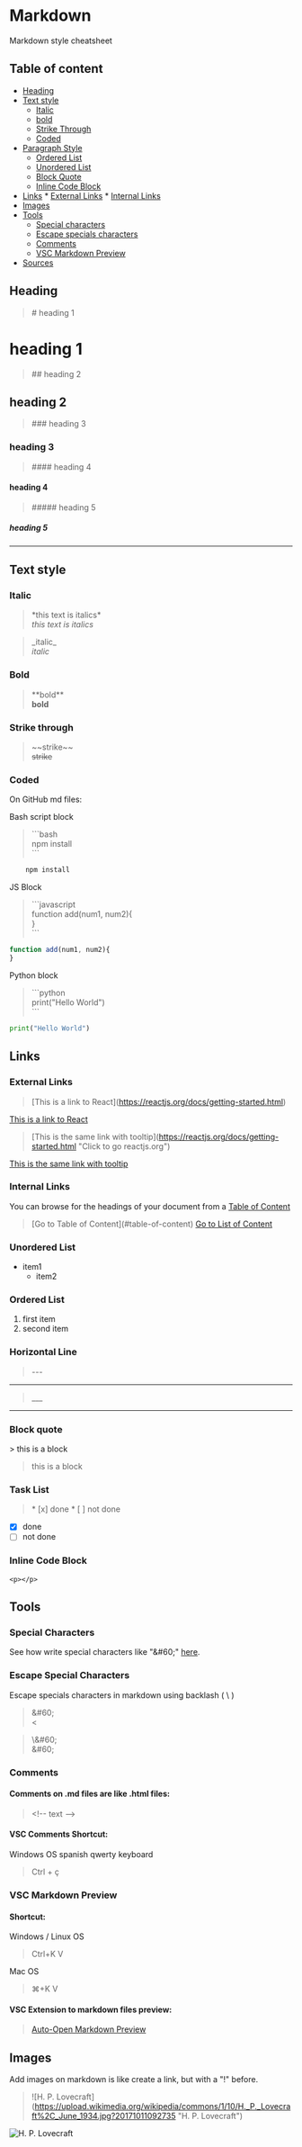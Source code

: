 # Markdown
Markdown style cheatsheet

## Table of content
* [Heading](#heading)
* [Text style](#text-style)
    * [Italic](#italic)
    * [bold](#bold)
    * [Strike Through](#strike-through)
    * [Coded](#coded)
* [Paragraph Style](#paragraph-style)   
   * [Ordered List](#ordered-list)
   * [Unordered List](#unordered-list)
   * [Block Quote](#block-quote)
   * [Inline Code Block](#inline-code-block)
* [Links](#links)
      * [External Links](#external-links)
      * [Internal Links](#internal-links)
* [Images](#images)
* [Tools](#tools)
   * [Special characters](#special-characters)
   * [Escape specials characters](#escape-specials-characters)
   * [Comments](#comments)
   * [VSC Markdown Preview](#vsc-markdown-preview)
* [Sources](#sources)

## Heading

>\# heading 1   
# heading 1
>\#\# heading 2
## heading 2
>\#\#\# heading 3
### heading 3
>\#\#\#\# heading 4
#### heading 4
>\#\#\#\#\# heading 5
##### heading 5
---
## Text style
<!-- Italics -->
### Italic
>\*this text is italics\*  
*this text is italics*

>\_italic\_  
_italic_

 ### Bold
<!-- Bold -->
>\*\*bold\*\*  
**bold**

### Strike through
<!-- Strike Through-->
>\~\~strike\~\~      
~~strike~~

### Coded

On GitHub md files:

Bash script block
>\```bash  
npm install  
\```
```bash
    npm install
```

JS Block
>\```javascript   
function add(num1, num2){  
}   
\```
```javascript
function add(num1, num2){
}
```

Python block
>\```python  
print("Hello World")  
\```
```python
print("Hello World")
```

## Links
### External Links
>\[This is a link to React]\(https://reactjs.org/docs/getting-started.html)   

[This is a link to React](https://reactjs.org/docs/getting-started.html)

>\[This is the same link with tooltip]\(https://reactjs.org/docs/getting-started.html "Click to go reactjs.org")   

[This is the same link with tooltip](https://reactjs.org/docs/getting-started.html "Click to go reactjs.org")

### Internal Links 
You can browse for the headings of your document from a [Table of Content](#table-of-content)   
>\[Go to Table of Content]\(#table-of-content)
[Go to List of Content](#table-of-content)

### Unordered List
<!-- Unordered List -->
* item1
    * item2

<!--Ordered List-->
### Ordered List
1. first item
2. second item   

### Horizontal Line
>\---   
--- 

>\___   
___

### Block quote
\> this is a block
> this is a block

### Task List
>\* \[x] done
\* \[ ] not done   
* [x] done
* [ ] not done   

### Inline Code Block
<!-- inline code block-->
`<p></p>`

## Tools
### Special Characters
See how write special characters like "\&#60;" [here](https://www.whatsmyip.org/html-characters/).   
### Escape Special Characters
Escape specials characters in markdown using backlash \( \ )
>\&#60;  
&#60;   

>\\\&#60;  
\&#60;   

### Comments
#### Comments on .md files are like .html files:   
>\<!-- text \-->

#### VSC Comments Shortcut:   
Windows OS spanish qwerty keyboard
> Ctrl + ç

### VSC Markdown Preview
#### Shortcut:    
Windows / Linux OS
> Ctrl+K V

Mac OS
> ⌘+K V

#### VSC Extension to markdown files preview:
>[Auto-Open Markdown Preview](https://marketplace.visualstudio.com/items?itemName=hnw.vscode-auto-open-markdown-preview)   




## Images
Add images on markdown is like create a link, but with a "!" before.
>\!\[H. P. Lovecraft]\(https://upload.wikimedia.org/wikipedia/commons/1/10/H._P._Lovecraft%2C_June_1934.jpg?20171011092735 "H. P. Lovecraft")   
   
![H. P. Lovecraft](https://upload.wikimedia.org/wikipedia/commons/1/10/H._P._Lovecraft%2C_June_1934.jpg?20171011092735 "H. P. Lovecraft")

